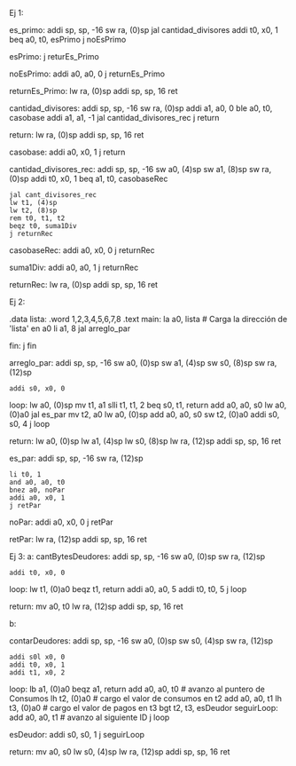 Ej 1:

es_primo:
    addi sp, sp, -16
    sw ra, (0)sp
    jal cantidad_divisores
    addi t0, x0, 1
    beq a0, t0, esPrimo
    j noEsPrimo

esPrimo:
    j returEs_Primo

noEsPrimo:
    addi a0, a0, 0
    j returnEs_Primo

returnEs_Primo:
    lw ra, (0)sp
    addi sp, sp, 16
    ret
    


cantidad_divisores:
    addi sp, sp, -16
    sw ra, (0)sp
    addi a1, a0, 0
    ble a0, t0, casobase
    addi a1, a1, -1
    jal cantidad_divisores_rec
    j return

return:
    lw ra, (0)sp
    addi sp, sp, 16
    ret

casobase:
    addi a0, x0, 1
    j return


cantidad_divisores_rec:
    addi sp, sp, -16
    sw a0, (4)sp
    sw a1, (8)sp
    sw ra, (0)sp
    addi t0, x0, 1
    beq a1, t0, casobaseRec

    jal cant_divisores_rec
    lw t1, (4)sp
    lw t2, (8)sp
    rem t0, t1, t2
    beqz t0, suma1Div
    j returnRec

casobaseRec:
    addi a0, x0, 0
    j returnRec

suma1Div:
    addi a0, a0, 1
    j returnRec

returnRec:
    lw ra, (0)sp
    addi sp, sp, 16
    ret

Ej 2:

.data
    lista:
        .word 1,2,3,4,5,6,7,8
.text
main: 
    la a0, lista   # Carga la dirección de 'lista' en a0
    li a1, 8
    jal arreglo_par
    
    
fin:
    j fin

arreglo_par:
    addi sp, sp, -16
    sw a0, (0)sp
    sw a1, (4)sp
    sw s0, (8)sp
    sw ra, (12)sp

    addi s0, x0, 0
    
loop:
    lw a0, (0)sp
    mv t1, a1
    slli t1, t1, 2
    beq s0, t1, return
    add a0, a0, s0
    lw a0, (0)a0
    jal es_par
    mv t2, a0
    lw a0, (0)sp
    add a0, a0, s0
    sw t2, (0)a0
    addi s0, s0, 4
    j loop

return:
    lw a0, (0)sp
    lw a1, (4)sp
    lw s0, (8)sp
    lw ra, (12)sp
    addi sp, sp, 16
    ret

es_par:
    addi sp, sp, -16
    sw ra, (12)sp

    li t0, 1
    and a0, a0, t0
    bnez a0, noPar
    addi a0, x0, 1
    j retPar
    
noPar:
    addi a0, x0, 0
    j retPar

retPar:
    lw ra, (12)sp
    addi sp, sp, 16
    ret

Ej 3:
a:
cantBytesDeudores:
    addi sp, sp, -16
    sw a0, (0)sp
    sw ra, (12)sp

    addi t0, x0, 0

loop:
    lw t1, (0)a0
    beqz t1, return
    addi a0, a0, 5
    addi t0, t0, 5
    j loop

return:
    mv a0, t0
    lw ra, (12)sp
    addi sp, sp, 16
    ret

b:

contarDeudores:
    addi sp, sp, -16
    sw a0, (0)sp
    sw s0, (4)sp
    sw ra, (12)sp

    addi s0l x0, 0
    addi t0, x0, 1
    addi t1, x0, 2

loop:
    lb a1, (0)a0
    beqz a1, return
    add a0, a0, t0 # avanzo al puntero de Consumos
    lh t2, (0)a0 # cargo el valor de consumos en t2
    add a0, a0, t1
    lh t3, (0)a0 # cargo el valor de pagos en t3
    bgt t2, t3, esDeudor
seguirLoop:
    add a0, a0, t1 # avanzo al siguiente ID
    j loop

esDeudor: 
    addi s0, s0, 1
    j seguirLoop

return: 
    mv a0, s0
    lw s0, (4)sp
    lw ra, (12)sp
    addi sp, sp, 16
    ret

